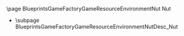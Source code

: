 \page BlueprintsGameFactoryGameResourceEnvironmentNut Nut
- \subpage BlueprintsGameFactoryGameResourceEnvironmentNutDesc_Nut
